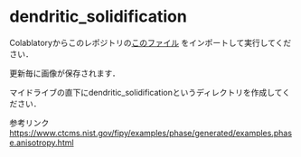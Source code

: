# dendritic_solidification

Colablatoryからこのレポジトリの[このファイル](https://github.com/m12watanabe1a/dendritic_solidification/blob/master/dendritic_solidification.ipynb)
をインポートして実行してください．

更新毎に画像が保存されます．

マイドライブの直下にdendritic_solidificationというディレクトリを作成してください．

参考リンク
https://www.ctcms.nist.gov/fipy/examples/phase/generated/examples.phase.anisotropy.html
